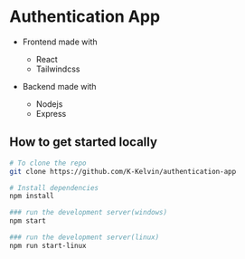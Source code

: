 # Authentication App

-   Frontend made with

    -   React
    -   Tailwindcss

-   Backend made with
    -   Nodejs
    -   Express

## How to get started locally

```bash
# To clone the repo
git clone https://github.com/K-Kelvin/authentication-app

# Install dependencies
npm install

### run the development server(windows)
npm start

### run the development server(linux)
npm run start-linux
```
